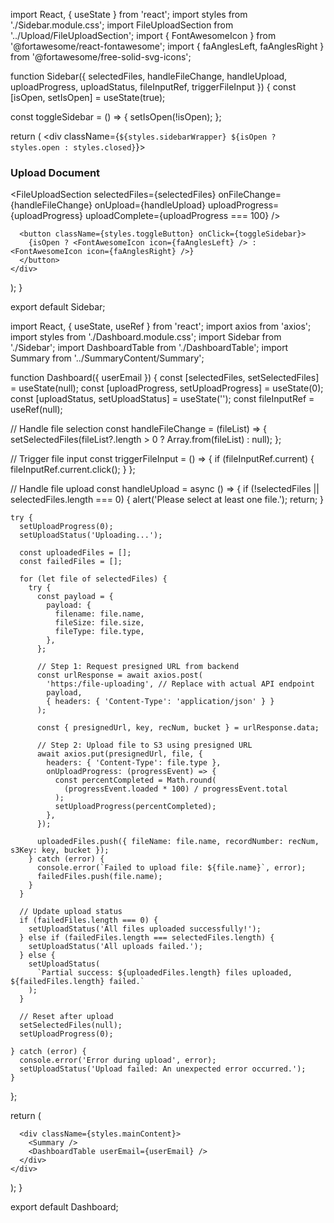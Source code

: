 import React, { useState } from 'react';
import styles from './Sidebar.module.css';
import FileUploadSection from '../Upload/FileUploadSection';
import { FontAwesomeIcon } from '@fortawesome/react-fontawesome';
import { faAnglesLeft, faAnglesRight } from '@fortawesome/free-solid-svg-icons';

function Sidebar({ 
  selectedFiles, 
  handleFileChange, 
  handleUpload, 
  uploadProgress, 
  uploadStatus,
  fileInputRef,
  triggerFileInput
}) {
  const [isOpen, setIsOpen] = useState(true);

  const toggleSidebar = () => {
    setIsOpen(!isOpen);
  };

  return (
    <div className={`${styles.sidebarWrapper} ${isOpen ? styles.open : styles.closed}`}>
      <div className={styles.sidebar}>
        <div className={styles.sidebarContent}>
          <h3 className={styles.sidebarTitle}>Upload Document</h3>
          <div className={styles.sidebarSection}>
            <FileUploadSection 
              selectedFiles={selectedFiles}
              onFileChange={handleFileChange}
              onUpload={handleUpload}
              uploadProgress={uploadProgress}
              uploadComplete={uploadProgress === 100}
            />
          </div>
        </div>
      </div>

      <button className={styles.toggleButton} onClick={toggleSidebar}>
        {isOpen ? <FontAwesomeIcon icon={faAnglesLeft} /> : <FontAwesomeIcon icon={faAnglesRight} />}
      </button>
    </div>
  );
}

export default Sidebar;



import React, { useState, useRef } from 'react';
import axios from 'axios';
import styles from './Dashboard.module.css';
import Sidebar from './Sidebar';
import DashboardTable from './DashboardTable';
import Summary from '../SummaryContent/Summary';

function Dashboard({ userEmail }) {
  const [selectedFiles, setSelectedFiles] = useState(null);
  const [uploadProgress, setUploadProgress] = useState(0);
  const [uploadStatus, setUploadStatus] = useState('');
  const fileInputRef = useRef(null);

  // Handle file selection
  const handleFileChange = (fileList) => {
    setSelectedFiles(fileList?.length > 0 ? Array.from(fileList) : null);
  };

  // Trigger file input
  const triggerFileInput = () => {
    if (fileInputRef.current) {
      fileInputRef.current.click();
    }
  };

  // Handle file upload
  const handleUpload = async () => {
    if (!selectedFiles || selectedFiles.length === 0) {
      alert('Please select at least one file.');
      return;
    }

    try {
      setUploadProgress(0);
      setUploadStatus('Uploading...');

      const uploadedFiles = [];
      const failedFiles = [];

      for (let file of selectedFiles) {
        try {
          const payload = {
            payload: {
              filename: file.name,
              fileSize: file.size,
              fileType: file.type,
            },
          };

          // Step 1: Request presigned URL from backend
          const urlResponse = await axios.post(
            'https:/file-uploading', // Replace with actual API endpoint
            payload,
            { headers: { 'Content-Type': 'application/json' } }
          );

          const { presignedUrl, key, recNum, bucket } = urlResponse.data;

          // Step 2: Upload file to S3 using presigned URL
          await axios.put(presignedUrl, file, {
            headers: { 'Content-Type': file.type },
            onUploadProgress: (progressEvent) => {
              const percentCompleted = Math.round(
                (progressEvent.loaded * 100) / progressEvent.total
              );
              setUploadProgress(percentCompleted);
            },
          });

          uploadedFiles.push({ fileName: file.name, recordNumber: recNum, s3Key: key, bucket });
        } catch (error) {
          console.error(`Failed to upload file: ${file.name}`, error);
          failedFiles.push(file.name);
        }
      }

      // Update upload status
      if (failedFiles.length === 0) {
        setUploadStatus('All files uploaded successfully!');
      } else if (failedFiles.length === selectedFiles.length) {
        setUploadStatus('All uploads failed.');
      } else {
        setUploadStatus(
          `Partial success: ${uploadedFiles.length} files uploaded, ${failedFiles.length} failed.`
        );
      }

      // Reset after upload
      setSelectedFiles(null);
      setUploadProgress(0);

    } catch (error) {
      console.error('Error during upload', error);
      setUploadStatus('Upload failed: An unexpected error occurred.');
    }
  };

  return (
    <div className={styles.dashboardLayout}>
      <Sidebar
        selectedFiles={selectedFiles}
        handleFileChange={handleFileChange}
        handleUpload={handleUpload}
        uploadProgress={uploadProgress}
        uploadStatus={uploadStatus}
        fileInputRef={fileInputRef}
        triggerFileInput={triggerFileInput}
      />

      <div className={styles.mainContent}>
        <Summary />
        <DashboardTable userEmail={userEmail} />
      </div>
    </div>
  );
}

export default Dashboard;

